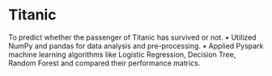 # Titanic
To predict whether the passenger of Titanic has survived or not.
•	Utilized NumPy and pandas for data analysis and pre-processing.
•	Applied Pyspark  machine learning algorithms like Logistic Regression, Decision Tree, Random Forest and compared their performance matrics.
